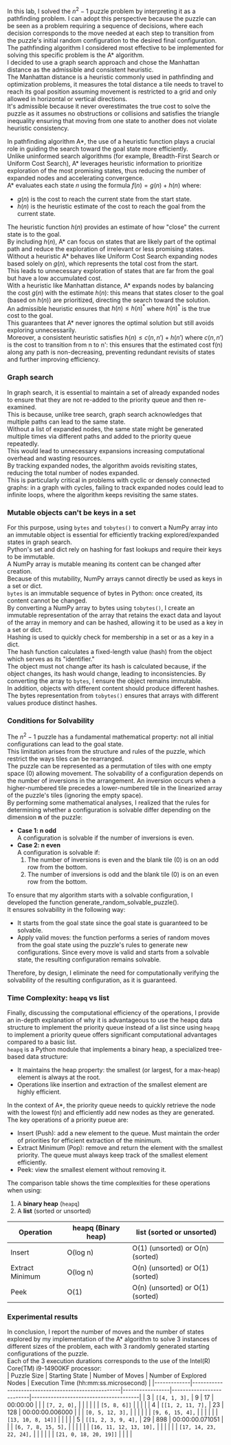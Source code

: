 In this lab, I solved the $n^2 - 1$ puzzle problem by interpreting it as a pathfinding problem. I can adopt this perspective because the puzzle can be seen as a problem requiring a sequence of decisions, where each decision corresponds to the move needed at each step to transition from the puzzle's initial random configuration to the desired final configuration.  
The pathfinding algorithm I considered most effective to be implemented for solving this specific problem is the A* algorithm.  
I decided to use a graph search approach and chose the Manhattan distance as the admissible and consistent heuristic.  
The Manhattan distance is a heuristic commonly used in pathfinding and optimization problems, it measures the total distance a tile needs to travel to reach its goal position assuming movement is restricted to a grid and only allowed in horizontal or vertical directions.  
It's admissible because it never overestimates the true cost to solve the puzzle as it assumes no obstructions or collisions and satisfies the triangle inequality ensuring that moving from one state to another does not violate heuristic consistency.  

In pathfinding algorithm A*, the use of a heuristic function plays a crucial role in guiding the search toward the goal state more efficiently.   
Unlike uninformed search algorithms (for example, Breadth-First Search or Uniform Cost Search), A* leverages heuristic information to prioritize exploration of the most promising states, thus reducing the number of expanded nodes and accelerating convergence.  
A* evaluates each state 𝑛 using the formula $f(n) = g(n) + h(n)$
where:
- $g(n)$ is the cost to reach the current state from the start state.
- $h(n)$ is the heuristic estimate of the cost to reach the goal from the current state.

The heuristic function $h(n)$ provides an estimate of how "close" the current state is to the goal.  
By including $h(n)$, A* can focus on states that are likely part of the optimal path and reduce the exploration of irrelevant or less promising states.  
Without a heuristic A* behaves like Uniform Cost Search expanding nodes based solely on $g(n)$, which represents the total cost from the start.  
This leads to unnecessary exploration of states that are far from the goal but have a low accumulated cost.  
With a heuristic like Manhattan distance, A* expands nodes by balancing the cost $g(n)$ with the estimate $h(n)$: this means that states closer to the goal (based on $h(n)$) are prioritized, directing the search toward the solution.  
An admissible heuristic ensures that $h(n) ≤ h(n)^*$ where $h(n)^*$ is the true cost to the goal.  
This guarantees that A* never ignores the optimal solution but still avoids exploring unnecessarily.  
Moreover, a consistent heuristic satisfies $h(n) ≤ c(n,n') + h(n')$ where $c(n,n')$ is the cost to transition from n to n': this ensures that the estimated cost f(n) along any path is non-decreasing, preventing redundant revisits of states and further improving efficiency.

### Graph search
In graph search, it is essential to maintain a set of already expanded nodes to ensure that they are not re-added to the priority queue and then re-examined.  
This is because, unlike tree search, graph search acknowledges that multiple paths can lead to the same state.  
Without a list of expanded nodes, the same state might be generated multiple times via different paths and added to the priority queue repeatedly.  
This would lead to unnecessary expansions increasing computational overhead and wasting resources.  
By tracking expanded nodes, the algorithm avoids revisiting states, reducing the total number of nodes expanded.  
This is particularly critical in problems with cyclic or densely connected graphs: in a graph with cycles, failing to track expanded nodes could lead to infinite loops, where the algorithm keeps revisiting the same states.

### Mutable objects can't be keys in a set
For this purpose, using `bytes` and `tobytes()` to convert a NumPy array into an immutable object is essential for efficiently tracking explored/expanded states in graph search.  
Python's set and dict rely on hashing for fast lookups and require their keys to be immutable.  
A NumPy array is mutable meaning its content can be changed after creation.  
Because of this mutability, NumPy arrays cannot directly be used as keys in a set or dict.  
`bytes` is an immutable sequence of bytes in Python: once created, its content cannot be changed.  
By converting a NumPy array to bytes using `tobytes()`, I create an immutable representation of the array that retains the exact data and layout of the array in memory and can be hashed, allowing it to be used as a key in a set or dict.  
Hashing is used to quickly check for membership in a set or as a key in a dict.  
The hash function calculates a fixed-length value (hash) from the object which serves as its "identifier."  
The object must not change after its hash is calculated because, if the object changes, its hash would change, leading to inconsistencies.
By converting the array to `bytes`, I ensure the object remains immutable.  
In addition, objects with different content should produce different hashes.
The bytes representation from `tobytes()` ensures that arrays with different values produce distinct hashes.

### Conditions for Solvability
The  $n^2 - 1$ puzzle has a fundamental mathematical property: not all initial configurations can lead to the goal state.  
This limitation arises from the structure and rules of the puzzle, which restrict the ways tiles can be rearranged.  
The puzzle can be represented as a permutation of tiles with one empty space (0) allowing movement. 
The solvability of a configuration depends on the number of inversions in the arrangement.
An inversion occurs when a higher-numbered tile precedes a lower-numbered tile in the linearized array of the puzzle's tiles (ignoring the empty space).  
By performing some mathematical analyses, I realized that the rules for determining whether a configuration is solvable differ depending on the dimension **n** of the puzzle:
- **Case 1: n odd**  
  A configuration is solvable if the number of inversions is even.
- **Case 2: n even**  
  A configuration is solvable if:  
  1. The number of inversions is even and the blank tile (0) is on an odd row from the bottom.  
  2. The number of inversions is odd and the blank tile (0) is on an even row from the bottom.


To ensure that my algorithm starts with a solvable configuration, I developed the function generate_random_solvable_puzzle().  
It ensures solvability in the following way:
- It starts from the goal state since the goal state is guaranteed to be solvable.
- Apply valid moves: the function performs a series of random moves from the goal state using the puzzle's rules to generate new configurations.
Since every move is valid and starts from a solvable state, the resulting configuration remains solvable.

Therefore, by design, I eliminate the need for computationally verifying the solvability of the resulting configuration, as it is guaranteed.

### Time Complexity: `heapq` vs  list

Finally, discussing the computational efficiency of the operations, I provide an in-depth explanation of why it is advantageous to use the heapq data structure to implement the priority queue instead of a list since using `heapq` to implement a priority queue offers significant computational advantages compared to a basic list.  
`heapq` is a Python module that implements a binary heap, a specialized tree-based data structure:
- It maintains the heap property: the smallest (or largest, for a max-heap) element is always at the root.
- Operations like insertion and extraction of the smallest element are highly efficient.

In the context of A*, the priority queue needs to quickly retrieve the node with the lowest f(n) and efficiently add new nodes as they are generated.  
The key operations of a priority pueue are:
- Insert (Push): add a new element to the queue.
Must maintain the order of priorities for efficient extraction of the minimum.
- Extract Minimum (Pop): remove and return the element with the smallest priority.
The queue must always keep track of the smallest element efficiently.
- Peek: view the smallest element without removing it.

The comparison table shows the time complexities for these operations when using:
1. A **binary heap** (`heapq`)
2. A **list** (sorted or unsorted)

| **Operation**         | **heapq** (Binary heap) | **list** (sorted or unsorted)          |
|------------------------|---------------------------|-----------------------------------------|
| Insert                 | O(log n)                 | O(1) (unsorted) or O(n) (sorted)       |
| Extract Minimum        | O(log n)                 | O(n) (unsorted) or O(1) (sorted)       |
| Peek                   | O(1)                     | O(n) (unsorted) or O(1) (sorted)       |

### Experimental results

In conclusion, I report the number of moves and the number of states explored by my implementation of the A* algorithm to solve 3 instances of different sizes of the problem, each with 3 randomly generated starting configurations of the puzzle.  
Each of the 3 execution durations corresponds to the use of the Intel(R) Core(TM) i9-14900KF processor:  
| Puzzle Size | Starting State                                      | Number of Moves | Number of Explored Nodes | Execution Time (hh:mm:ss.microsecond) |
|-------------|----------------------------------------------------|-----------------|--------------------------|---------------------------------------|
| 3           | `[[4, 1, 3],`                                      | 9               | 17                       | 00:00:00                              |
|             | `[7, 2, 0],`                                       |                 |                          |                                       |
|             | `[5, 8, 6]]`                                       |                 |                          |                                       |
| 4           | `[[1, 2, 11, 7],`                                  | 23              | 128                      | 00:00:00.006000                       |
|             | `[0, 5, 12, 3],`                                   |                 |                          |                                       |
|             | `[9, 6, 15, 4],`                                   |                 |                          |                                       |
|             | `[13, 10, 8, 14]]`                                 |                 |                          |                                       |
| 5           | `[[1, 2, 3, 9, 4],`                                | 29              | 898                      | 00:00:00.071051                       |
|             | `[6, 7, 8, 15, 5],`                                |                 |                          |                                       |
|             | `[16, 11, 12, 13, 10],`                            |                 |                          |                                       |
|             | `[17, 14, 23, 22, 24],`                            |                 |                          |                                       |
|             | `[21, 0, 18, 20, 19]]`                             |                 |                          |                                       |


